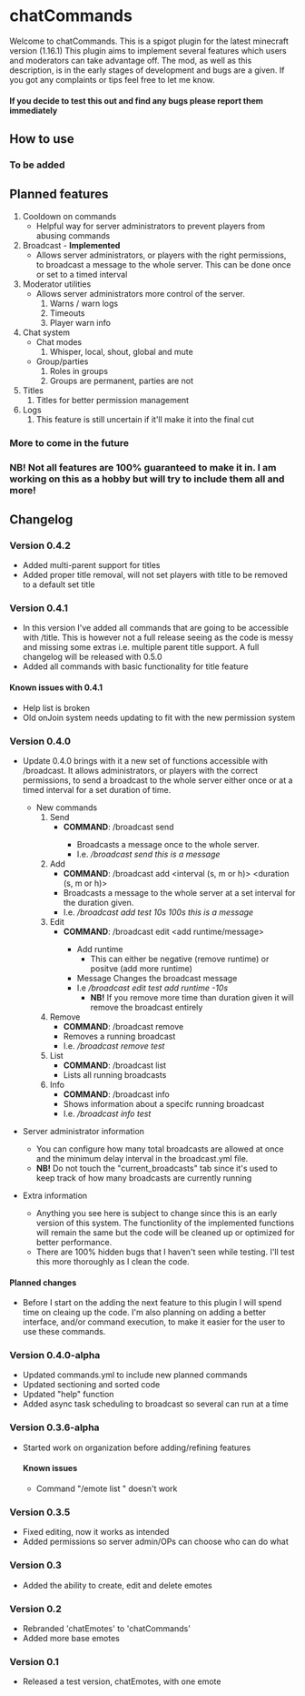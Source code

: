 # chatCommands
Welcome to chatCommands. This is a spigot plugin for the latest minecraft version (1.16.1)
This plugin aims to implement several features which users and moderators can take advantage off.
The mod, as well as this description, is in the early stages of development and bugs are a given.
If you got any complaints or tips feel free to let me know. 
#### If you decide to test this out and find any bugs please report them immediately

## How to use
### To be added

## Planned features
 1. Cooldown on commands
    - Helpful way for server administrators to prevent players from abusing commands
 2. Broadcast - **Implemented**
    - Allows server administrators, or players with the right permissions, to broadcast a message to the whole server. This can be done once or set to a timed interval
 3. Moderator utilities
    - Allows server administrators more control of the server.
      1. Warns / warn logs
      2. Timeouts
      3. Player warn info
 4. Chat system
    - Chat modes
      1. Whisper, local, shout, global and mute
    - Group/parties
      1. Roles in groups
      2. Groups are permanent, parties are not
 5. Titles
    1. Titles for better permission management
 6. Logs
    1. This feature is still uncertain if it'll make it into the final cut
 ### More to come in the future
 ### NB! Not all features are 100% guaranteed to make it in. I am working on this as a hobby but will try to include them all and more!

## Changelog
### Version 0.4.2
- Added multi-parent support for titles
- Added proper title removal, will not set players with title to be removed to a default set title
### Version 0.4.1
- In this version I've added all commands that are going to be accessible with /title. This is however not a full release seeing as the code is messy and missing some extras i.e. multiple parent title support. A full changelog will be released with 0.5.0
- Added all commands with basic functionality for title feature
#### Known issues with 0.4.1
- Help list is broken
- Old onJoin system needs updating to fit with the new permission system
### Version 0.4.0
- Update 0.4.0 brings with it a new set of functions accessible with /broadcast. It allows administrators, or players with the correct permissions, to send a broadcast to the whole server either once or at a timed interval for a set duration of time.
  - New commands
    1. Send
       - **COMMAND**: /broadcast send <message>
         - Broadcasts a message once to the whole server. 
         - I.e. */broadcast send this is a message*
    2. Add
       - **COMMAND**: /broadcast add <name> <interval (s, m or h)> <duration (s, m or h)> <message>
       - Broadcasts a message to the whole server at a set interval for the duration given. 
       - I.e. */broadcast add test 10s 100s this is a message*
    3. Edit
       - **COMMAND**: /broadcast edit <name> <add runtime/message> <new value>
         - Add runtime
           - This can either be negative (remove runtime) or positve (add more runtime)
         - Message
           Changes the broadcast message
         - I.e */broadcast edit test add runtime -10s*
            - **NB!** If you remove more time than duration given it will remove the broadcast entirely
    4. Remove
       - **COMMAND**: /broadcast remove <name>
       - Removes a running broadcast
       - I.e. */broadcast remove test*
    5. List
       - **COMMAND**: /broadcast list
       - Lists all running broadcasts
    6. Info
       - **COMMAND**: /broadcast info <name>
       - Shows information about a specifc running broadcast
       - I.e. */broadcast info test*
 - Server administrator information
   - You can configure how many total broadcasts are allowed at once and the minimum delay interval in the broadcast.yml file. 
   - **NB!** Do not touch the "current_broadcasts" tab since it's used to keep track of how many broadcasts are currently running
 
 - Extra information
   - Anything you see here is subject to change since this is an early version of this system. The functionlity of the implemented functions will remain the same but the code will be cleaned up or optimized for better performance.
   - There are 100% hidden bugs that I haven't seen while testing. I'll test this more thoroughly as I clean the code.

#### Planned changes
- Before I start on the adding the next feature to this plugin I will spend time on cleaing up the code. I'm also planning on adding a better interface, and/or command execution, to make it easier for the user to use these commands.
       
### Version 0.4.0-alpha
- Updated commands.yml to include new planned commands
- Updated sectioning and sorted code
- Updated "help" function
- Added async task scheduling to broadcast so several can run at a time
### Version 0.3.6-alpha
- Started work on organization before adding/refining features
  #### Known issues
  - Command "/emote list <num>" doesn't work
  
### Version 0.3.5
- Fixed editing, now it works as intended
- Added permissions so server admin/OPs can choose who can do what

### Version 0.3
- Added the ability to create, edit and delete emotes

### Version 0.2
- Rebranded 'chatEmotes' to 'chatCommands'
- Added more base emotes

### Version 0.1
- Released a test version, chatEmotes, with one emote
